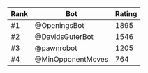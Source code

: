 Rank|Bot|Rating
---|---|---
#1|@OpeningsBot|1895
#2|@DavidsGuterBot|1546
#3|@pawnrobot|1205
#4|@MinOpponentMoves|764
